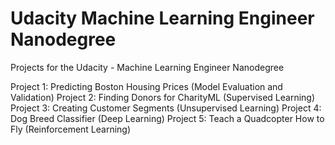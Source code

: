 # Udacity Machine Learning Engineer Nanodegree

Projects for the Udacity - Machine Learning Engineer Nanodegree

Project 1: Predicting Boston Housing Prices (Model Evaluation and Validation)
Project 2: Finding Donors for CharityML (Supervised Learning)
Project 3: Creating Customer Segments (Unsupervised Learning)
Project 4: Dog Breed Classifier (Deep Learning)
Project 5: Teach a Quadcopter How to Fly (Reinforcement Learning)
